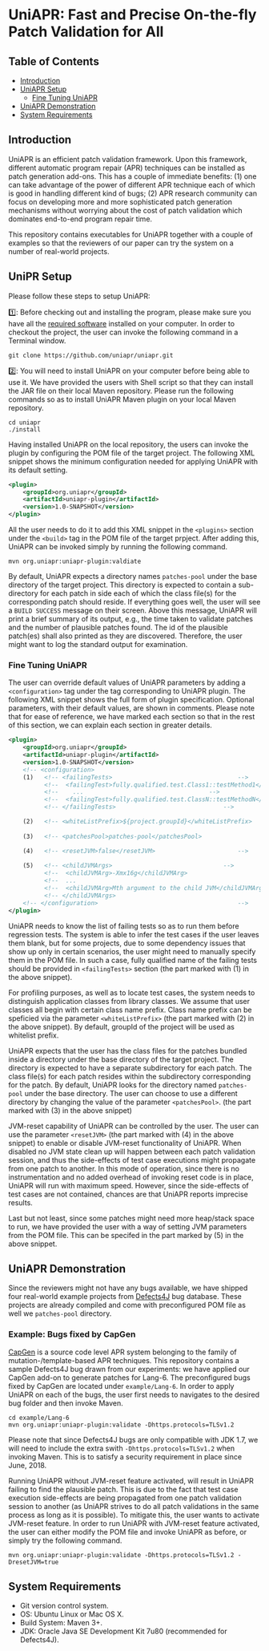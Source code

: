 # UniAPR: Fast and Precise On-the-fly Patch Validation for All

## Table of Contents
- [Introduction](#introduction)
- [UniAPR Setup](#uniapr-setup)
    * [Fine Tuning UniAPR](#fine-tuning-uniapr)
- [UniAPR Demonstration](#uniapr-demonstration)
- [System Requirements](#system-requirements)

## Introduction
UniAPR is an efficient patch validation framework. Upon this framework, different automatic program repair (APR) techniques can be installed as patch generation add-ons. This has a couple of immediate benefits: (1) one can take advantage of the power of different APR technique each of which is good in handling different kind of bugs; (2) APR research community can focus on developing more and more sophisticated patch generation mechanisms without worrying about the cost of patch validation which dominates end-to-end program repair time.

This repository contains executables for UniAPR together with a couple of examples so that the reviewers of our paper can try the system on a number of real-world projects.

## UniPR Setup
Please follow these steps to setup UniAPR:

:one:: Before checking out and installing the program, please make sure you have all the [required software](#system-requirements) installed on your computer. In order to checkout the project, the user can invoke the following command in a Terminal window.

```shell script
git clone https://github.com/uniapr/uniapr.git
```

:two:: You will need to install UniAPR on your computer before being able to use it. We have provided the users with Shell script so that they can install the JAR file on their local Maven repository. Please run the following commands so as to install UniAPR Maven plugin on your local Maven repository.

```shell script
cd uniapr
./install
```

Having installed UniAPR on the local repository, the users can invoke the plugin by configuring the POM file of the target project. The following XML snippet shows the minimum configuration needed for applying UniAPR with its default setting.

```xml
<plugin>
    <groupId>org.uniapr</groupId>
    <artifactId>uniapr-plugin</artifactId>
    <version>1.0-SNAPSHOT</version>
</plugin>
```

All the user needs to do it to add this XML snippet in the `<plugins>` section under the `<build>` tag in the POM file of the target prpject. After adding this, UniAPR can be invoked simply by running the following command.

```shell script
mvn org.uniapr:uniapr-plugin:valdiate
```

By default, UniAPR expects a directory names `patches-pool` under the base directory of the target project. This directory is expected to contain a sub-directory for each patch in side each of which the class file(s) for the corresponding patch should reside. If everything goes well, the user will see a `BUILD SUCCESS` message on their screen. Above this message, UniAPR will print a brief summary of its output, e.g., the time taken to validate patches and the number of plausible patches found. The id of the plausible patch(es) shall also printed as they are discovered. Therefore, the user might want to log the standard output for examination.

### Fine Tuning UniAPR
The user can override default values of UniAPR parameters by adding a `<configuration>` tag under the tag corresponding to UniAPR plugin. The following XML snippet shows the full form of plugin specification. Optional parameters, with their default values, are shown in comments. Please note that for ease of reference, we have marked each section so that in the rest of this section, we can explain each section in greater details.

```xml
<plugin>
    <groupId>org.uniapr</groupId>
    <artifactId>uniapr-plugin</artifactId>
    <version>1.0-SNAPSHOT</version>
    <!-- <configuration>		           	                            -->
    (1)   <!-- <failingTests>	      						    -->
          <!--  <failingTest>fully.qualified.test.Class1::testMethod1</failingTest> -->
          <!--    ...								    -->
          <!--	<failingTest>fully.qualified.test.ClassN::testMethodN</failingTest> -->
          <!-- </failingTests>							    -->

    (2)   <!-- <whiteListPrefix>${project.groupId}</whiteListPrefix>        	    -->
	
    (3)   <!-- <patchesPool>patches-pool</patchesPool>                              -->

    (4)   <!-- <resetJVM>false</resetJVM>					    -->
        
    (5)   <!-- <childJVMArgs>							    -->
          <!--  <childJVMArg>-Xmx16g</childJVMArg>                       	    -->
          <!--  ...                                                      	    -->
          <!--  <childJVMArg>Mth argument to the child JVM</childJVMArg> 	    -->
          <!-- </childJVMArgs>                                               	    -->
    <!-- </configuration>	         	         			    -->
</plugin>
```

UniAPR needs to know the list of failing tests so as to run them before regression tests. The system is able to infer the test cases if the user leaves them blank, but for some projects, due to some dependency issues that show up only in certain scenarios, the user might need to manually specify them in the POM file. In such a case, fully qualified name of the failing tests should be provided in `<failingTests>` section (the part marked with (1) in the above snippet).

For profiling purposes, as well as to locate test cases, the system needs to distinguish application classes from library classes. We assume that user classes all begin with certain class name prefix. Class name prefix can be speficied via the parameter `<whiteListPrefix>` (the part marked with (2) in the above snippet). By default, groupId of the project will be used as whitelist prefix.

UniAPR expects that the user has the class files for the patches bundled inside a directory under the base directory of the target project. The directory is expected to have a separate subdirectory for each patch. The class file(s) for each patch resides within the subdirectory corresponding for the patch. By default, UniAPR looks for the directory named `patches-pool` under the base directory. The user can choose to use a different directory by changing the value of the parameter `<patchesPool>`. (the part marked with (3) in the above snippet)

JVM-reset capability of UniAPR can be controlled by the user. The user can use the parameter `<resetJVM>` (the part marked with (4) in the above snippet) to enable or disable JVM-reset functionality of UniAPR. When disabled no JVM state clean up will happen between each patch validation session, and thus the side-effects of test case executions might propagate from one patch to another. In this mode of operation, since there is no instrumentation and no added overhead of invoking reset code is in place, UniAPR will run with maximum speed. However, since the side-effects of test cases are not contained, chances are that UniAPR reports imprecise results.

Last but not least, since some patches might need more heap/stack space to run, we have provided the user with a way of setting JVM parameters from the POM file. This can be specifed in the part marked by (5) in the above snippet.

## UniAPR Demonstration
Since the reviewers might not have any bugs available, we have shipped four real-world example projects from [Defects4J](https://github.com/rjust/defects4j) bug database. These projects are already compiled and come with preconfigured POM file as well we `patches-pool` directory.

### Example: Bugs fixed by CapGen
[CapGen](https://github.com/justinwm/CapGen) is a source code level APR system belonging to the family of mutation-/template-based APR techniques. This repository contains a sample Defects4J bug drawn from our experiments: we have applied our CapGen add-on to generate patches for Lang-6. The preconfigured bugs fixed by CapGen are located under `example/Lang-6`. In order to apply UniAPR on each of the bugs, the user first needs to navigates to the desired bug folder and then invoke Maven.

```shell script
cd example/Lang-6
mvn org.uniapr:uniapr-plugin:validate -Dhttps.protocols=TLSv1.2
```

Please note that since Defects4J bugs are only compatible with JDK 1.7, we will need to include the extra swith `-Dhttps.protocols=TLSv1.2` when invoking Maven. This is to satisfy a security requirement in place since June, 2018.

Running UniAPR without JVM-reset feature activated, will result in UniAPR failing to find the plausible patch. This is due to the fact that test case execution side-effects are being propagated from one patch validation session to another (as UniAPR strives to do all patch validations in the same process as long as it is possible). To mitigate this, the user wants to activate JVM-reset feature. In order to run UniAPR with JVM-reset feature activated, the user can either modify the POM file and invoke UniAPR as before, or simply try the following command.

```shell script
mvn org.uniapr:uniapr-plugin:validate -Dhttps.protocols=TLSv1.2 -DresetJVM=true
```

## System Requirements
* Git version control system.
* OS: Ubuntu Linux or Mac OS X.
* Build System: Maven 3+.
* JDK: Oracle Java SE Development Kit 7u80 (recommended for Defects4J).
